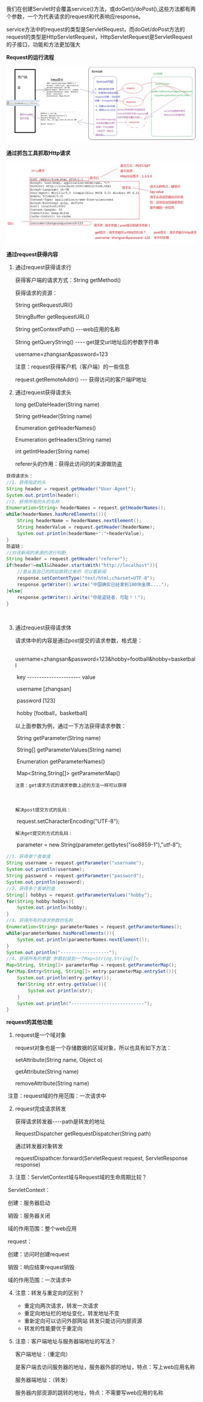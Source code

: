 ​    我们在创建Servlet时会覆盖service()方法，或doGet()/doPost(),这些方法都有两个参数，一个为代表请求的request和代表响应response。

​    service方法中的request的类型是ServletRequest，而doGet/doPost方法的request的类型是HttpServletRequest，HttpServletRequest是ServletRequest的子接口，功能和方法更加强大



**Request的运行流程**

![tomcat  tomcatpqw  4. ](../../图片/2.Request/clip_image001.jpg)

**通过抓包工具抓取Http请求**

![Etc p M  Accept: text 'html, application/xhtml•xmi,  Reterer: http://IocaIhost:80SO/WEB12/form.htnI  Accept-Language: Zh-CN  iFkFjit : POST/GET  1.1/1.0  User-Agent: MoziIIa/5.O (compatible; MSIE 9.0; windows MT  wow64; Trident /5.0)  Content -Type :  Eccept-Encoding: gzip, deflate  Host: localhost:8080  Content-Length: 30  Connection: Keep-Ali ve  Cache-control no-cache  username—Zhan san' ssword— 2  6.1  key-value  postn :  usernamezzha = 123 ](../../图片/2.Request/clip_image001-1607778386082.jpg)

**通过request获得内容**

1. 通过request获得请求行

    获得客户端的请求方式：String getMethod()

    获得请求的资源：

    String getRequestURI() 

    StringBuffer getRequestURL() 

    String getContextPath() ---web应用的名称

    String getQueryString() ---- get提交url地址后的参数字符串

    username=zhangsan&password=123

    注意：request获得客户机（客户端）的一些信息

    request.getRemoteAddr() --- 获得访问的客户端IP地址

2. 通过request获得请求头

    long getDateHeader(String name)

    String getHeader(String name)

    Enumeration getHeaderNames()

    Enumeration getHeaders(String name)

    int getIntHeader(String name)

    referer头的作用：获得此访问的的来源做防盗

~~~java
获得请求头：
//1、获得指定的头
String header = request.getHeader("User-Agent");
System.out.println(header);
//2、获得所有的头的名称
Enumeration<String> headerNames = request.getHeaderNames();
while(headerNames.hasMoreElements()){
    String headerName = headerNames.nextElement();
    String headerValue = request.getHeader(headerName);
    System.out.println(headerName+":"+headerValue);
}
防盗链：
//对该新闻的来源的进行判断
String header = request.getHeader("referer");
if(header!=null&&header.startsWith("http://localhost")){
    //是从我自己的网站跳转过来的 可以看新闻
    response.setContentType("text/html;charset=UTF-8");
    response.getWriter().write("中国确实已经拿到100块金牌....");
}else{
    response.getWriter().write("你是盗链者，可耻！！");
}
~~~

​    

3. 通过request获得请求体

    请求体中的内容是通过post提交的请求参数，格式是：

    ​	username=zhangsan&password=123&hobby=football&hobby=basketball

    ​	key ---------------------- value

    ​	username        [zhangsan]

    ​	password        [123]

    ​	hobby          [football，basketball]

     

    以上面参数为例，通过一下方法获得请求参数：

    ​	String getParameter(String name) 

    ​	String[] getParameterValues(String name)

    ​	Enumeration getParameterNames()

    ​	Map<String,String[]> getParameterMap()

    

       注意：get请求方式的请求参数上述的方法一样可以获得

    

       解决post提交方式的乱码：

    ​		request.setCharacterEncoding("UTF-8");

       解决get提交的方式的乱码：

    ​      parameter = new String(parameter.getbytes("iso8859-1"),"utf-8");

~~~java
//1、获得单个表单值
String username = request.getParameter("username");
System.out.println(username);
String password = request.getParameter("password");
System.out.println(password);
//2、获得多个表单的值
String[] hobbys = request.getParameterValues("hobby");
for(String hobby:hobbys){
    System.out.println(hobby);
}
//3、获得所有的请求参数的名称
Enumeration<String> parameterNames = request.getParameterNames();
while(parameterNames.hasMoreElements()){
    System.out.println(parameterNames.nextElement());
}
System.out.println("------------------");
//4、获得所有的参数 参数封装到一个Map<String,String[]>
Map<String, String[]> parameterMap = request.getParameterMap();
for(Map.Entry<String, String[]> entry:parameterMap.entrySet()){
    System.out.println(entry.getKey());
    for(String str:entry.getValue()){
        System.out.println(str);
    }
    System.out.println("---------------------------");
}
~~~



**request的其他功能**

1. request是一个域对象

    request对象也是一个存储数据的区域对象，所以也具有如下方法：

    setAttribute(String name, Object o)

    getAttribute(String name)

    removeAttribute(String name)

​	   注意：request域的作用范围：一次请求中

 

2. request完成请求转发

    获得请求转发器----path是转发的地址

    RequestDispatcher getRequestDispatcher(String path)

    通过转发器对象转发

    requestDispathcer.forward(ServletRequest request, ServletResponse response)

    

3. 注意：ServletContext域与Request域的生命周期比较？

​			ServletContext：

​				创建：服务器启动

​				销毁：服务器关闭

​				域的作用范围：整个web应用

​			request：

​				创建：访问时创建request

​				销毁：响应结束request销毁

​				域的作用范围：一次请求中

 

4. 注意：转发与重定向的区别？
    * 重定向两次请求，转发一次请求
    * 重定向地址栏的地址变化，转发地址不变
    * 重新定向可以访问外部网站 转发只能访问内部资源
    * 转发的性能要优于重定向

 

5. 注意：客户端地址与服务器端地址的写法？

    客户端地址：（重定向）

    是客户端去访问服务器的地址，服务器外部的地址，特点：写上web应用名称

    服务器端地址：（转发）

    服务器内部资源的跳转的地址，特点：不需要写web应用的名称